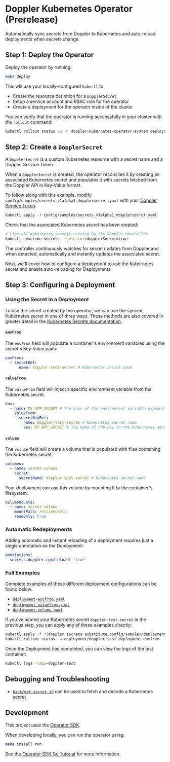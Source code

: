 # Doppler Kubernetes Operator (Prerelease)

Automatically sync secrets from Doppler to Kubernetes and auto-reload deployments when secrets change.

## Step 1: Deploy the Operator

Deploy the operator by running:

```bash
make deploy
```

This will use your locally-configured `kubectl` to:

- Create the resource definition for a `DopplerSecret`
- Setup a service account and RBAC role for the operator
- Create a deployment for the operator inside of the cluster

You can verify that the operator is running successfully in your cluster with the `rollout` command:

```bash
kubectl rollout status -w -n doppler-kubernetes-operator-system deployment/doppler-kubernetes-operator-controller-manager
```

## Step 2: Create a `DopplerSecret`

A `DopplerSecret` is a custom Kubernetes resource with a secret name and a Doppler Service Token.

When a `DopplerSecret` is created, the operator reconciles it by creating an associated Kubernetes secret and populates it with secrets fetched from the Doppler API in Key-Value format.

To follow along with this example, modify `config/samples/secrets_v1alpha1_dopplersecret.yaml` with your [Doppler Service Token](https://docs.doppler.com/docs/enclave-service-tokens).

```bash
kubectl apply -f config/samples/secrets_v1alpha1_dopplersecret.yaml
```

Check that the associated Kubernetes secret has been created:

```sh
# List all Kubernetes secrets created by the Doppler controller
kubectl describe secrets --selector=dopplerSecret=true
```

The controller continuously watches for secret updates from Doppler and when detected, automatically and instantly updates the associated secret.

Next, we'll cover how to configure a deployment to use the Kubernetes secret and enable auto-reloading for Deployments.

## Step 3: Configuring a Deployment

### Using the Secret in a Deployment

To use the secret created by the operator, we can use the synced Kubernetes secret in one of three ways. These methods are also covered in greater detail in the [Kubernetes Secrets documentation](https://kubernetes.io/docs/concepts/configuration/secret/).

#### `envFrom`

The `envFrom` field will populate a container's environment variables using the secret's Key-Value pairs:

```yaml
envFrom:
  - secretRef:
      name: doppler-test-secret # Kubernetes secret name
```

#### `valueFrom`

The `valueFrom` field will inject a specific environment variable from the Kubernetes secret:

```yaml
env:
  - name: MY_APP_SECRET # The name of the environment variable exposed in the container
    valueFrom:
      secretKeyRef:
        name: doppler-test-secret # Kubernetes secret name
        key: MY_APP_SECRET # The name of the key in the Kubernetes secret
```

#### `volume`

The `volume` field will create a volume that is populated with files containing the Kubernetes secret:

```yaml
volumes:
  - name: secret-volume
    secret:
      secretName: doppler-test-secret # Kubernetes secret name
```

Your deployment can use this volume by mounting it to the container's filesystem:

```yaml
volumeMounts:
  - name: secret-volume
    mountPath: /etc/secrets
    readOnly: true
```

### Automatic Redeployments

Adding automatic and instant reloading of a deployment requires just a single annotation on the Deployment:

```yaml
annotations:
  secrets.doppler.com/reload: 'true'
```

### Full Examples

Complete examples of these different deployment configurations can be found below:

- [`deployment-envfrom.yaml`](config/samples/deployment-envfrom.yaml)
- [`deployment-valuefrom.yaml`](config/samples/deployment-valuefrom.yaml)
- [`deployment-volume.yaml`](config/samples/deployment-volume.yaml)

If you've named your Kubernetes secret `doppler-test-secret` in the previous step, you can apply any of these examples directly:

```sh
kubectl apply -f <(doppler secrets substitute config/samples/deployment-fromenv.yaml)
kubectl rollout status -w deployment/doppler-test-deployment-envfrom
```

Once the Deployment has completed, you can view the logs of the test container:

```sh
kubectl logs -lapp=doppler-test
```

## Debugging and Troubleshooting

- [`hack/get-secret.sh`](hack/get-secret.sh) can be used to fetch and decode a Kubernetes secret

## Development

This project uses the [Operator SDK](https://sdk.operatorframework.io).

When developing locally, you can run the operator using:

```bash
make install run
```

See the [Operator SDK Go Tutorial](https://sdk.operatorframework.io/docs/building-operators/golang/tutorial/#run-the-operator) for more information.
